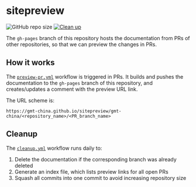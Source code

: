 # sitepreview

![GitHub repo size](https://img.shields.io/github/repo-size/gmt-china/sitepreview)
[![Clean up](https://github.com/gmt-china/sitepreview/actions/workflows/cleanup.yaml/badge.svg)](https://github.com/gmt-china/sitepreview/actions/workflows/cleanup.yaml)

The `gh-pages` branch of this repository hosts the documentation from PRs
of other repositories, so that we can preview the changes in PRs.

## How it works

The [`preview-pr.yml`](https://github.com/gmt-china/GMT_Docs/blob/master/.github/workflows/preview-pr.yml)
workflow is triggered in PRs. It builds and pushes the documentation to the
`gh-pages` branch of this repository, and creates/updates a comment
with the preview URL link.

The URL scheme is:

    https://gmt-china.github.io/sitepreview/gmt-china/<repository_name>/<PR_branch_name>

## Cleanup

The [`cleanup.yml`](.github/workflows/cleanup.yaml) workflow runs daily to:

1. Delete the documentation if the corresponding branch was already deleted
2. Generate an index file, which lists preview links for all open PRs
3. Squash all commits into one commit to avoid increasing repository size

